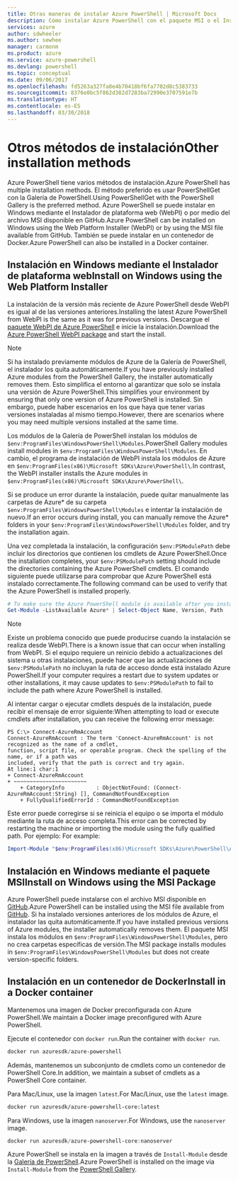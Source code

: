```yaml
---
title: Otras maneras de instalar Azure PowerShell | Microsoft Docs
description: Cómo instalar Azure PowerShell con el paquete MSI o el Instalador de plataforma web.
services: azure
author: sdwheeler
ms.author: sewhee
manager: carmonm
ms.product: azure
ms.service: azure-powershell
ms.devlang: powershell
ms.topic: conceptual
ms.date: 09/06/2017
ms.openlocfilehash: fd5263a327fa8e4b70418bf6fa7702d8c5383733
ms.sourcegitcommit: 8376e0bc5f862d382d7283ba72990e3707591e7b
ms.translationtype: HT
ms.contentlocale: es-ES
ms.lasthandoff: 03/30/2018
---
```

# <a name="other-installation-methods"></a><span data-ttu-id="a3573-103">Otros métodos de instalación</span><span class="sxs-lookup"><span data-stu-id="a3573-103">Other installation methods</span></span>

<span data-ttu-id="a3573-104">Azure PowerShell tiene varios métodos de instalación.</span><span class="sxs-lookup"><span data-stu-id="a3573-104">Azure PowerShell has multiple installation methods.</span></span> <span data-ttu-id="a3573-105">El método preferido es usar PowerShellGet con la Galería de PowerShell.</span><span class="sxs-lookup"><span data-stu-id="a3573-105">Using PowerShellGet with the PowerShell Gallery is the preferred method.</span></span> <span data-ttu-id="a3573-106">Azure PowerShell se puede instalar en Windows mediante el Instalador de plataforma web (WebPI) o por medio del archivo MSI disponible en GitHub.</span><span class="sxs-lookup"><span data-stu-id="a3573-106">Azure PowerShell can be installed on Windows using the Web Platform Installer (WebPI) or by using the MSI file available from GitHub.</span></span> <span data-ttu-id="a3573-107">También se puede instalar en un contenedor de Docker.</span><span class="sxs-lookup"><span data-stu-id="a3573-107">Azure PowerShell can also be installed in a Docker container.</span></span>

## <a name="install-on-windows-using-the-web-platform-installer"></a><span data-ttu-id="a3573-108">Instalación en Windows mediante el Instalador de plataforma web</span><span class="sxs-lookup"><span data-stu-id="a3573-108">Install on Windows using the Web Platform Installer</span></span>

<span data-ttu-id="a3573-109">La instalación de la versión más reciente de Azure PowerShell desde WebPI es igual al de las versiones anteriores.</span><span class="sxs-lookup"><span data-stu-id="a3573-109">Installing the latest Azure PowerShell from WebPI is the same as it was for previous versions.</span></span>
<span data-ttu-id="a3573-110">Descargue el [paquete WebPI de Azure PowerShell](http://aka.ms/webpi-azps) e inicie la instalación.</span><span class="sxs-lookup"><span data-stu-id="a3573-110">Download the [Azure PowerShell WebPI package](http://aka.ms/webpi-azps) and start the install.</span></span>

> [!NOTE]
> <span data-ttu-id="a3573-111">Si ha instalado previamente módulos de Azure de la Galería de PowerShell, el instalador los quita automáticamente.</span><span class="sxs-lookup"><span data-stu-id="a3573-111">If you have previously installed Azure modules from the PowerShell Gallery, the installer automatically removes them.</span></span> <span data-ttu-id="a3573-112">Esto simplifica el entorno al garantizar que solo se instala una versión de Azure PowerShell.</span><span class="sxs-lookup"><span data-stu-id="a3573-112">This simplifies your environment by ensuring that only one version of Azure PowerShell is installed.</span></span> <span data-ttu-id="a3573-113">Sin embargo, puede haber escenarios en los que haya que tener varias versiones instaladas al mismo tiempo.</span><span class="sxs-lookup"><span data-stu-id="a3573-113">However, there are scenarios where you may need multiple versions installed at the same time.</span></span>
>
> <span data-ttu-id="a3573-114">Los módulos de la Galería de PowerShell instalan los módulos de `$env:ProgramFiles\WindowsPowerShell\Modules`.</span><span class="sxs-lookup"><span data-stu-id="a3573-114">PowerShell Gallery modules install modules in `$env:ProgramFiles\WindowsPowerShell\Modules`.</span></span> <span data-ttu-id="a3573-115">En cambio, el programa de instalación de WebPI instala los módulos de Azure en `$env:ProgramFiles(x86)\Microsoft SDKs\Azure\PowerShell\`.</span><span class="sxs-lookup"><span data-stu-id="a3573-115">In contrast, the WebPI installer installs the Azure modules in `$env:ProgramFiles(x86)\Microsoft SDKs\Azure\PowerShell\`.</span></span>
>
> <span data-ttu-id="a3573-116">Si se produce un error durante la instalación, puede quitar manualmente las carpetas de Azure\* de su carpeta `$env:ProgramFiles\WindowsPowerShell\Modules` e intentar la instalación de nuevo.</span><span class="sxs-lookup"><span data-stu-id="a3573-116">If an error occurs during install, you can manually remove the Azure\* folders in your `$env:ProgramFiles\WindowsPowerShell\Modules` folder, and try the installation again.</span></span>

<span data-ttu-id="a3573-117">Una vez completada la instalación, la configuración `$env:PSModulePath` debe incluir los directorios que contienen los cmdlets de Azure PowerShell.</span><span class="sxs-lookup"><span data-stu-id="a3573-117">Once the installation completes, your `$env:PSModulePath` setting should include the directories containing the Azure PowerShell cmdlets.</span></span> <span data-ttu-id="a3573-118">El comando siguiente puede utilizarse para comprobar que Azure PowerShell está instalado correctamente.</span><span class="sxs-lookup"><span data-stu-id="a3573-118">The following command can be used to verify that the Azure PowerShell is installed properly.</span></span>

```powershell
# To make sure the Azure PowerShell module is available after you install
Get-Module -ListAvailable Azure* | Select-Object Name, Version, Path
```

> [!NOTE]
> <span data-ttu-id="a3573-119">Existe un problema conocido que puede producirse cuando la instalación se realiza desde WebPI.</span><span class="sxs-lookup"><span data-stu-id="a3573-119">There is a known issue that can occur when installing from WebPI.</span></span> <span data-ttu-id="a3573-120">Si el equipo requiere un reinicio debido a actualizaciones del sistema u otras instalaciones, puede hacer que las actualizaciones de `$env:PSModulePath` no incluyan la ruta de acceso donde está instalado Azure PowerShell.</span><span class="sxs-lookup"><span data-stu-id="a3573-120">If your computer requires a restart due to system updates or other installations, it may cause updates to `$env:PSModulePath` to fail to include the path where Azure PowerShell is installed.</span></span>

<span data-ttu-id="a3573-121">Al intentar cargar o ejecutar cmdlets después de la instalación, puede recibir el mensaje de error siguiente:</span><span class="sxs-lookup"><span data-stu-id="a3573-121">When attempting to load or execute cmdlets after installation, you can receive the following error message:</span></span>

```
PS C:\> Connect-AzureRmAccount
Connect-AzureRmAccount : The term 'Connect-AzureRmAccount' is not recognized as the name of a cmdlet,
function, script file, or operable program. Check the spelling of the name, or if a path was
included, verify that the path is correct and try again.
At line:1 char:1
+ Connect-AzureRmAccount
+ ~~~~~~~~~~~~~~~~~~~~~~~
    + CategoryInfo          : ObjectNotFound: (Connect-AzureRmAccount:String) [], CommandNotFoundException
    + FullyQualifiedErrorId : CommandNotFoundException
```

<span data-ttu-id="a3573-122">Este error puede corregirse si se reinicia el equipo o se importa el módulo mediante la ruta de acceso completa.</span><span class="sxs-lookup"><span data-stu-id="a3573-122">This error can be corrected by restarting the machine or importing the module using the fully qualified path.</span></span> <span data-ttu-id="a3573-123">Por ejemplo: </span><span class="sxs-lookup"><span data-stu-id="a3573-123">For example:</span></span>

```powershell
Import-Module "$env:ProgramFiles(x86)\Microsoft SDKs\Azure\PowerShell\AzureRM.psd1"
```

## <a name="install-on-windows-using-the-msi-package"></a><span data-ttu-id="a3573-124">Instalación en Windows mediante el paquete MSI</span><span class="sxs-lookup"><span data-stu-id="a3573-124">Install on Windows using the MSI Package</span></span>

<span data-ttu-id="a3573-125">Azure PowerShell puede instalarse con el archivo MSI disponible en [GitHub](https://aka.ms/azps-release).</span><span class="sxs-lookup"><span data-stu-id="a3573-125">Azure PowerShell can be installed using the MSI file available from [GitHub](https://aka.ms/azps-release).</span></span> <span data-ttu-id="a3573-126">Si ha instalado versiones anteriores de los módulos de Azure, el instalador las quita automáticamente.</span><span class="sxs-lookup"><span data-stu-id="a3573-126">If you have installed previous versions of Azure modules, the installer automatically removes them.</span></span> <span data-ttu-id="a3573-127">El paquete MSI instala los módulos en `$env:ProgramFiles\WindowsPowerShell\Modules`, pero no crea carpetas específicas de versión.</span><span class="sxs-lookup"><span data-stu-id="a3573-127">The MSI package installs modules in `$env:ProgramFiles\WindowsPowerShell\Modules` but does not create version-specific folders.</span></span>

## <a name="install-in-a-docker-container"></a><span data-ttu-id="a3573-128">Instalación en un contenedor de Docker</span><span class="sxs-lookup"><span data-stu-id="a3573-128">Install in a Docker container</span></span>

<span data-ttu-id="a3573-129">Mantenemos una imagen de Docker preconfigurada con Azure PowerShell.</span><span class="sxs-lookup"><span data-stu-id="a3573-129">We maintain a Docker image preconfigured with Azure PowerShell.</span></span>

<span data-ttu-id="a3573-130">Ejecute el contenedor con `docker run`.</span><span class="sxs-lookup"><span data-stu-id="a3573-130">Run the container with `docker run`.</span></span>

```powershell
docker run azuresdk/azure-powershell
```

<span data-ttu-id="a3573-131">Además, mantenemos un subconjunto de cmdlets como un contenedor de PowerShell Core.</span><span class="sxs-lookup"><span data-stu-id="a3573-131">In addition, we maintain a subset of cmdlets as a PowerShell Core container.</span></span>

<span data-ttu-id="a3573-132">Para Mac/Linux, use la imagen `latest`.</span><span class="sxs-lookup"><span data-stu-id="a3573-132">For Mac/Linux, use the `latest` image.</span></span>

```bash
docker run azuresdk/azure-powershell-core:latest
```

<span data-ttu-id="a3573-133">Para Windows, use la imagen `nanoserver`.</span><span class="sxs-lookup"><span data-stu-id="a3573-133">For Windows, use the `nanoserver` image.</span></span>

```powershell
docker run azuresdk/azure-powershell-core:nanoserver
```

<span data-ttu-id="a3573-134">Azure PowerShell se instala en la imagen a través de `Install-Module` desde la [Galería de PowerShell](https://www.powershellgallery.com/).</span><span class="sxs-lookup"><span data-stu-id="a3573-134">Azure PowerShell is installed on the image via `Install-Module` from the [PowerShell Gallery](https://www.powershellgallery.com/).</span></span>
